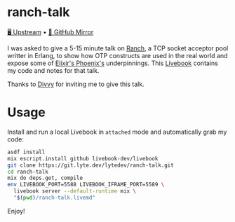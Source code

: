 # ranch-talk

[🖥️ Upstream][upstream] • [🐙 GitHub Mirror][github]

I was asked to give a 5-15 minute talk on [Ranch][ranch], a TCP socket acceptor
pool writter in Erlang, to show how OTP constructs are used in the real world
and expose some of [Elixir's Phoenix's][phoenix] underpinnings. This
[Livebook][livebook] contains my code and notes for that talk.

Thanks to [Divvy][divvy] for inviting me to give this talk.

# Usage

Install and run a local Livebook in `attached` mode and automatically grab my
code:

```bash
asdf install
mix escript.install github livebook-dev/livebook
git clone https://git.lyte.dev/lytedev/ranch-talk.git
cd ranch-talk
mix do deps.get, compile
env LIVEBOOK_PORT=5588 LIVEBOOK_IFRAME_PORT=5589 \
  livebook server --default-runtime mix \
  "$(pwd)/ranch-talk.livemd"
```

Enjoy!

[ranch]: https://github.com/ninenines/ranch
[phoenix]: https://www.phoenixframework.org/
[livebook]: https://github.com/livebook-dev/livebook
[divvy]: https://getdivvy.com/
[upstream]: https://git.lyte.dev/lytedev/ranch-talk
[github]: https://github.com/lytedev/ranch-talk
